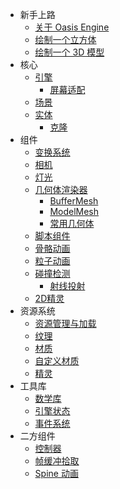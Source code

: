 * 新手上路
  * [关于 Oasis Engine](${book.manual}README.md)
  * [绘制一个立方体](${book.manual}abc/cube.md)
  * [绘制一个 3D 模型](${book.manual}abc/model.md)
* 核心
  * [引擎](${book.manual}structure/engine.md)
    * [屏幕适配](${book.manual}structure/screen-fit.md)
  * [场景](${book.manual}structure/scene.md)
  * [实体](${book.manual}structure/entity.md)
    * [克隆](${book.manual}structure/entity-clone.md)
* 组件
  * [变换系统](${book.manual}component/transform.md)
  * [相机](${book.manual}component/camera.md)
  * [灯光](${book.manual}component/light.md)
  * [几何体渲染器](${book.manual}component/mesh-renderer.md)
    * [BufferMesh](${book.manual}component/buffer-mesh.md)
    * [ModelMesh](${book.manual}component/model-mesh.md)
    * [常用几何体](${book.manual}component/basic-geometry.md)
  * [脚本组件](${book.manual}component/script.md)
  * [骨骼动画](${book.manual}component/skeletal-animation.md)
  * [粒子动画](${book.manual}component/particle-renderer.md)
  * [碰撞检测](${book.manual}component/collision.md)
    * [射线投射](${book.manual}component/ray.md)
  * [2D精灵](${book.manual}component/sprite-renderer.md)
* 资源系统
  * [资源管理与加载](${book.manual}resource/resource-manager.md)
  * [纹理](${book.manual}resource/texture.md)
  * [材质](${book.manual}resource/material.md)
  * [自定义材质](${book.manual}resource/custom-material.md)
  * [精灵](${book.manual}resource/sprite.md)
* 工具库
  * [数学库](${book.manual}tools/math.md)
  * [引擎状态](${book.manual}tools/stats.md)
  * [事件系统](${book.manual}tools/event.md)
* 二方组件
  * [控制器](${book.manual}second-party-component/controls.md)
  * [帧缓冲拾取](${book.manual}second-party-component/framebuffer-picker.md)
  * [Spine 动画](${book.manual}second-party-component/spine-animation.md)